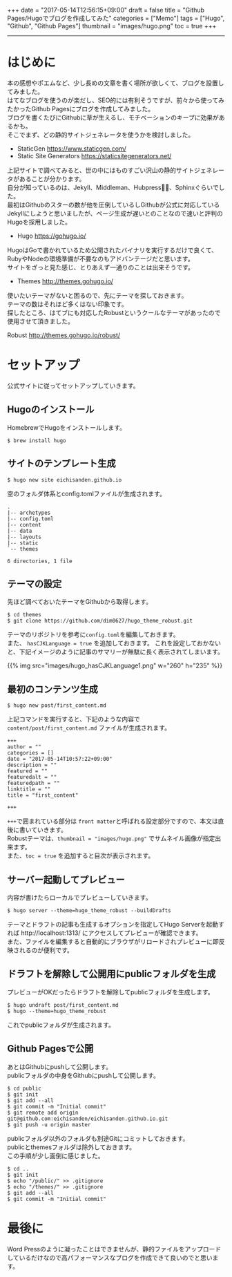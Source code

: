+++
date = "2017-05-14T12:56:15+09:00"
draft = false
title = "Github Pages/Hugoでブログを作成してみた"
categories = ["Memo"]
tags = ["Hugo", "Github", "Github Pages"]
thumbnail = "images/hugo.png"
toc = true
+++

---
# はじめに

本の感想やポエムなど、少し長めの文章を書く場所が欲しくて、ブログを設置してみました。  
はてなブログを使うのが楽だし、SEO的には有利そうですが、前々から使ってみたかったGithub Pagesにブログを作成してみました。  
ブログを書くたびにGithubに草が生えるし、モチベーションのキープに効果があるかも。  
そこでまず、どの静的サイトジェネレータを使うかを検討しました。  

- StaticGen https://www.staticgen.com/
- Static Site Generators https://staticsitegenerators.net/

上記サイトで調べてみると、世の中にはものすごい沢山の静的サイトジェネレータがあることが分かります。  
自分が知っているのは、Jekyll、Middleman、Hubpress、Sphinxぐらいでした。  
最初はGithubのスターの数が他を圧倒しているしGithubが公式に対応しているJekyllにしようと思いましたが、ページ生成が遅いとのことなので速いと評判のHugoを採用しました。  

- Hugo https://gohugo.io/

HugoはGoで書かれているため公開されたバイナリを実行するだけで良くて、RubyやNodeの環境準備が不要なのもアドバンテージだと思います。  
サイトをざっと見た感じ、とりあえず一通りのことは出来そうです。  

- Themes http://themes.gohugo.io/

使いたいテーマがないと困るので、先にテーマを探しておきます。  
テーマの数はそれほど多くはない印象です。  
探したところ、はてブにも対応したRobustというクールなテーマがあったので使用させて頂きました。

Robust http://themes.gohugo.io/robust/

# セットアップ

公式サイトに従ってセットアップしていきます。

## Hugoのインストール

HomebrewでHugoをインストールします。

```
$ brew install hugo
```

## サイトのテンプレート生成

```
$ hugo new site eichisanden.github.io
```

空のフォルダ体系とconfig.tomlファイルが生成されます。

```
.
|-- archetypes
|-- config.toml
|-- content
|-- data
|-- layouts
|-- static
`-- themes

6 directories, 1 file
```

## テーマの設定

先ほど調べておいたテーマをGithubから取得します。  

```
$ cd themes
$ git clone https://github.com/dim0627/hugo_theme_robust.git
```

テーマのリポジトリを参考に`config.toml`を編集しておきます。  
また、 `hasCJKLanguage = true` を追加しておきます。
これを設定しておかないと、下記イメージのように記事のサマリーが無駄に長く表示されてしまいます。

{{% img src="images/hugo_hasCJKLanguage1.png" w="260" h="235" %}}

## 最初のコンテンツ生成

```
$ hugo new post/first_content.md
```

上記コマンドを実行すると、下記のような内容で `content/post/first_content.md` ファイルが生成されます。

```
+++
author = ""
categories = []
date = "2017-05-14T10:57:22+09:00"
description = ""
featured = ""
featuredalt = ""
featuredpath = ""
linktitle = ""
title = "first_content"

+++
```

`+++`で囲まれている部分は `front matter`と呼ばれる設定部分ですので、本文は直後に書いていきます。  
Robustテーマは、`thumbnail = "images/hugo.png"` でサムネイル画像が指定出来ます。  
また、`toc = true` を追加すると目次が表示されます。  

## サーバー起動してプレビュー

内容が書けたらローカルでプレビューしていきます。  

```
$ hugo server --theme=hugo_theme_robust --buildDrafts
```

テーマとドラフトの記事も生成するオプションを指定してHugo Serverを起動すれば http://localhost:1313/ にアクセスしてプレビューが確認できます。  
また、ファイルを編集すると自動的にブラウザがリロードされプレビューに即反映されるのが便利です。  

## ドラフトを解除して公開用にpublicフォルダを生成

プレビューがOKだったらドラフトを解除してpublicフォルダを生成します。

```
$ hugo undraft post/first_content.md
$ hugo --theme=hugo_theme_robust
```

これでpublicフォルダが生成されます。

## Github Pagesで公開

あとはGithubにpushして公開します。  
publicフォルダの中身をGithubにpushして公開します。  

```
$ cd public
$ git init
$ git add --all
$ git commit -m "Initial commit"
$ git remote add origin git@github.com:eichisanden/eichisanden.github.io.git 
$ git push -u origin master
```

publicフォルダ以外のフォルダも別途Gitにコミットしておきます。  
publicとthemesフォルダは除外しておきます。  
この手順が少し面倒に感じました。  

```
$ cd ..
$ git init
$ echo "/public/" >> .gitignore
$ echo "/themes/" >> .gitignore
$ git add --all
$ git commit -m "Initial commit"
```

# 最後に

Word Pressのように凝ったことはできませんが、静的ファイルをアップロードしているだけなので高パフォーマンスなブログを作成できて良いのでと思います。
